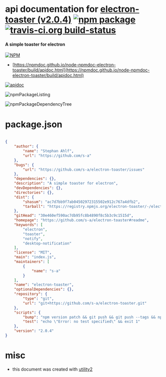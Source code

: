 # api documentation for  [electron-toaster (v2.0.4)](https://github.com/s-a/electron-toaster#readme)  [![npm package](https://img.shields.io/npm/v/npmdoc-electron-toaster.svg?style=flat-square)](https://www.npmjs.org/package/npmdoc-electron-toaster) [![travis-ci.org build-status](https://api.travis-ci.org/npmdoc/node-npmdoc-electron-toaster.svg)](https://travis-ci.org/npmdoc/node-npmdoc-electron-toaster)
#### A simple toaster for electron

[![NPM](https://nodei.co/npm/electron-toaster.png?downloads=true&downloadRank=true&stars=true)](https://www.npmjs.com/package/electron-toaster)

- [https://npmdoc.github.io/node-npmdoc-electron-toaster/build/apidoc.html](https://npmdoc.github.io/node-npmdoc-electron-toaster/build/apidoc.html)

[![apidoc](https://npmdoc.github.io/node-npmdoc-electron-toaster/build/screenCapture.buildCi.browser.%252Ftmp%252Fbuild%252Fapidoc.html.png)](https://npmdoc.github.io/node-npmdoc-electron-toaster/build/apidoc.html)

![npmPackageListing](https://npmdoc.github.io/node-npmdoc-electron-toaster/build/screenCapture.npmPackageListing.svg)

![npmPackageDependencyTree](https://npmdoc.github.io/node-npmdoc-electron-toaster/build/screenCapture.npmPackageDependencyTree.svg)



# package.json

```json

{
    "author": {
        "name": "Stephan Ahlf",
        "url": "https://github.com/s-a"
    },
    "bugs": {
        "url": "https://github.com/s-a/electron-toaster/issues"
    },
    "dependencies": {},
    "description": "A simple toaster for electron",
    "devDependencies": {},
    "directories": {},
    "dist": {
        "shasum": "ac7d7bb9f7ab04502972315502e912c767a4dfb2",
        "tarball": "https://registry.npmjs.org/electron-toaster/-/electron-toaster-2.0.4.tgz"
    },
    "gitHead": "30e460ef590ac7db95fc8b4890f8c5b3c9c1515d",
    "homepage": "https://github.com/s-a/electron-toaster#readme",
    "keywords": [
        "electron",
        "toaster",
        "notify",
        "desktop-notification"
    ],
    "license": "MIT",
    "main": "index.js",
    "maintainers": [
        {
            "name": "s-a"
        }
    ],
    "name": "electron-toaster",
    "optionalDependencies": {},
    "repository": {
        "type": "git",
        "url": "git+https://github.com/s-a/electron-toaster.git"
    },
    "scripts": {
        "bump": "npm version patch && git push && git push --tags && npm publish",
        "test": "echo \"Error: no test specified\" && exit 1"
    },
    "version": "2.0.4"
}
```



# misc
- this document was created with [utility2](https://github.com/kaizhu256/node-utility2)
